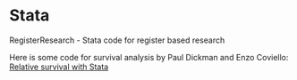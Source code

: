 # Stata
RegisterResearch - Stata code for register based research

Here is some code for survival analysis by Paul Dickman and Enzo Coviello:
[Relative survival with Stata](http://pauldickman.com/rsmodel/stata_colon/)
